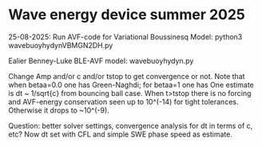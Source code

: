 # Wave energy device summer 2025

25-08-2025: Run AVF-code for Variational Boussinesq Model:
python3 wavebuoyhydynVBMGN2DH.py

Ealier Benney-Luke BLE-AVF model: wavebuoyhydyn.py

Change Amp and/or c and/or tstop to get convergence or not.
Note that when betaa=0.0 one has Green-Naghdi; for betaa=1 one has 
One estimate is dt ~ 1/sqrt{c} from bouncing ball case.
When t>tstop there is no forcing and AVF-energy conservation seen up to 10^(-14) for tight tolerances.
Otherwise it drops to ~10^(-9).

Question: better solver settings, convergence analysis for dt in terms of c, etc?
Now dt set with CFL and simple SWE phase speed as estimate.
